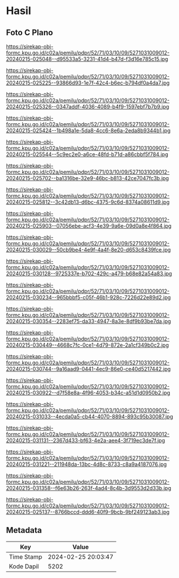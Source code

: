 # Hasil

## Foto C Plano

https://sirekap-obj-formc.kpu.go.id/c02a/pemilu/pdpr/52/71/03/10/09/5271031009012-20240215-025048--d95533a5-3231-41d4-b47d-f3d16e785c15.jpg

https://sirekap-obj-formc.kpu.go.id/c02a/pemilu/pdpr/52/71/03/10/09/5271031009012-20240215-025225--93866d93-1e7f-42c4-b6ec-b794df0a4da7.jpg

https://sirekap-obj-formc.kpu.go.id/c02a/pemilu/pdpr/52/71/03/10/09/5271031009012-20240215-025326--0347addf-4036-4089-b4f9-1597ebf7b7b9.jpg

https://sirekap-obj-formc.kpu.go.id/c02a/pemilu/pdpr/52/71/03/10/09/5271031009012-20240215-025424--1b498a1e-5da8-4cc6-8e6a-2eda8b9344b1.jpg

https://sirekap-obj-formc.kpu.go.id/c02a/pemilu/pdpr/52/71/03/10/09/5271031009012-20240215-025544--5c9ec2e0-a6ce-48fd-b71d-a86cbbf5f784.jpg

https://sirekap-obj-formc.kpu.go.id/c02a/pemilu/pdpr/52/71/03/10/09/5271031009012-20240215-025702--ba1316be-32e9-46bc-b813-42ce7047fc3b.jpg

https://sirekap-obj-formc.kpu.go.id/c02a/pemilu/pdpr/52/71/03/10/09/5271031009012-20240215-025812--3c42db13-d6bc-4375-9c6d-8374a08611d9.jpg

https://sirekap-obj-formc.kpu.go.id/c02a/pemilu/pdpr/52/71/03/10/09/5271031009012-20240215-025903--07056ebe-acf3-4e39-9a6e-09d0a8e4f864.jpg

https://sirekap-obj-formc.kpu.go.id/c02a/pemilu/pdpr/52/71/03/10/09/5271031009012-20240215-030029--50cb9be4-4e9f-4a4f-8e20-d653c8439fce.jpg

https://sirekap-obj-formc.kpu.go.id/c02a/pemilu/pdpr/52/71/03/10/09/5271031009012-20240215-030128--9725337e-b702-429c-a479-b68e82a54a83.jpg

https://sirekap-obj-formc.kpu.go.id/c02a/pemilu/pdpr/52/71/03/10/09/5271031009012-20240215-030234--965bbbf5-c05f-46b1-928c-7226d22e89d2.jpg

https://sirekap-obj-formc.kpu.go.id/c02a/pemilu/pdpr/52/71/03/10/09/5271031009012-20240215-030354--2283ef75-da33-4947-8a3e-8df9b93be7da.jpg

https://sirekap-obj-formc.kpu.go.id/c02a/pemilu/pdpr/52/71/03/10/09/5271031009012-20240215-030449--4668c7fc-0ce1-4d79-872e-2a1cf349b0c2.jpg

https://sirekap-obj-formc.kpu.go.id/c02a/pemilu/pdpr/52/71/03/10/09/5271031009012-20240215-030744--9a16aad9-0441-4ec9-86e0-ce40d5217442.jpg

https://sirekap-obj-formc.kpu.go.id/c02a/pemilu/pdpr/52/71/03/10/09/5271031009012-20240215-030922--d7f58e8a-4f96-4053-b34c-a51d1d0950b2.jpg

https://sirekap-obj-formc.kpu.go.id/c02a/pemilu/pdpr/52/71/03/10/09/5271031009012-20240215-031033--4ecda0a5-cb44-4070-8894-893c95b30087.jpg

https://sirekap-obj-formc.kpu.go.id/c02a/pemilu/pdpr/52/71/03/10/09/5271031009012-20240215-031131--2367d433-bf63-4e2a-aee4-3f719ec3de7f.jpg

https://sirekap-obj-formc.kpu.go.id/c02a/pemilu/pdpr/52/71/03/10/09/5271031009012-20240215-031221--211948da-13bc-4d8c-8733-c8a9a4187076.jpg

https://sirekap-obj-formc.kpu.go.id/c02a/pemilu/pdpr/52/71/03/10/09/5271031009012-20240215-031358--f6e63b26-263f-4ad4-8c4b-3d9553d2d33b.jpg

https://sirekap-obj-formc.kpu.go.id/c02a/pemilu/pdpr/52/71/03/10/09/5271031009012-20240215-025137--8766bccd-ddd6-40f9-9bcb-9bf249123ab3.jpg


## Metadata

| Key        | Value               |
| ---------- | ------------------- |
| Time Stamp | 2024-02-25 20:03:47 |
| Kode Dapil | 5202                |



